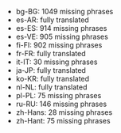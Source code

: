 - bg-BG: 1049 missing phrases
- es-AR: fully translated
- es-ES: 914 missing phrases
- es-VE: 905 missing phrases
- fi-FI: 902 missing phrases
- fr-FR: fully translated
- it-IT: 30 missing phrases
- ja-JP: fully translated
- ko-KR: fully translated
- nl-NL: fully translated
- pl-PL: 75 missing phrases
- ru-RU: 146 missing phrases
- zh-Hans: 28 missing phrases
- zh-Hant: 75 missing phrases
